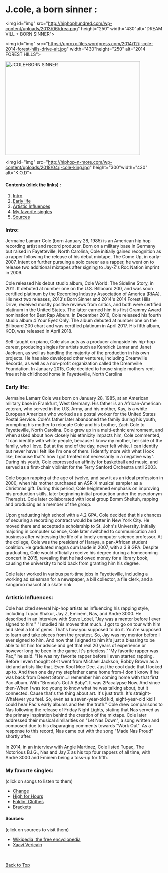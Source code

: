 <!DOCTYPE html>
<html>
<head>
<!--
p1  http://hiphophundred.com/wp-content/uploads/2013/06/drea.png
p2  https://pbs.twimg.com/profile_images/798738661294608384/KdcoeAU3_400x400.jpg
p3  https://fanart.tv/fanart/music/875203e1-8e58-4b86-8dcb-7190faf411c5/hdmusiclogo/cole-j-50a3dac96d6fa.png
http://hiphop-n-more.com/wp-content/uploads/2018/04/j-cole-king.jpg
-->
  <link href="./style.css" rel="stylesheet" type="text/css">

</head>
<body>

<h1 id="top">J.cole, a born sinner    :</h1>

<img id="img" src="http://hiphophundred.com/wp-content/uploads/2013/06/drea.png" height="250" width="430"alt="DREAM VILL + BORN SINNER">

<img id="img" src="https://uproxx.files.wordpress.com/2014/12/j-cole-2014-forest-hills-drive-alt.jpg" width="430"height="250" alt="2014 FOREST HILLS">

<img id="img" src="https://mylifethroughalens6.files.wordpress.com/2011/12/j-cole.png" width="430" height="300" alt="JCOLE+BORN SINNER">

<img id="img" src="http://hiphop-n-more.com/wp-content/uploads/2018/04/j-cole-king.jpg" height="300"width="430" alt="K.O.D">


<h4 id="contents">Contents (click the links) :</h4>

<ol>
<li id="c"><a href="#intro">Intro</a></li>

<li id="c"><a href="#earlylife">Early life</a></li>

<li id="c"><a href="#artinf">Artistic Influences</a></li>

<li id="c"><a href="#mfs">My favorite singles</a></li>

<li id="c"><a href="#sources">Sources</a></li>
</ol>


<!--1st part (start)-->

<div class="partone">
<h3 id="intro">Intro:</h3>
<p>Jermaine Lamarr Cole (born January 28, 1985) is an American hip hop recording artist and record producer. Born on a military base in Germany but raised in Fayetteville, North Carolina, Cole initially gained recognition as a rapper following the release of his debut mixtape, The Come Up, in early-2007. Intent on further pursuing a solo career as a rapper, he went on to release two additional mixtapes after signing to Jay-Z's Roc Nation imprint in 2009.
<br>
<br>
Cole released his debut studio album, Cole World: The Sideline Story, in 2011. It debuted at number one on the U.S. Billboard 200, and was soon certified platinum by the Recording Industry Association of America (RIAA). His next two releases, 2013's Born Sinner and 2014's 2014 Forest Hills Drive, received mostly positive reviews from critics, and both were certified platinum in the United States. The latter earned him his first Grammy Award nomination for Best Rap Album. In December 2016, Cole released his fourth studio album 4 Your Eyez Only. The album debuted at number one on the Billboard 200 chart and was certified platinum in April 2017. His fifth album, KOD, was released in April 2018.
<br>
<br>
Self-taught on piano, Cole also acts as a producer alongside his hip-hop career, producing singles for artists such as Kendrick Lamar and Janet Jackson, as well as handling the majority of the production in his own projects. He has also developed other ventures, including Dreamville Records, as well as a non-profit organization called the Dreamville Foundation. In January 2015, Cole decided to house single mothers rent-free at his childhood home in Fayetteville, North Carolina</p>
</div>


<!--2nd part-->
<div class="parttwo">

<h3 id="earlylife">Early life:</h3>
<p>Jermaine Lamarr Cole was born on January 28, 1985, at an American military base in Frankfurt, West Germany. His father is an African-American veteran, who served in the U.S. Army, and his mother, Kay, is a white European American who worked as a postal worker for the United States Postal Service. Cole's father later abandoned the family during his youth, prompting his mother to relocate Cole and his brother, Zach Cole to Fayetteville, North Carolina. Cole grew up in a multi-ethnic environment, and when asked about how closely his ethnicity impacts him, Cole commented, "I can identify with white people, because I know my mother, her side of the family, who I love. But at the end of the day, never felt white. I can identify but never have I felt like I'm one of them. I identify more with what I look like, because that's how I got treated not necessarily in a negative way". During his youth, Cole expressed an affinity for basketball and music, and served as a first-chair violinist for the Terry Sanford Orchestra until 2003.
<br>
<br>
Cole began rapping at the age of twelve, and saw it as an ideal profession in 2000, when his mother purchased an ASR-X musical sampler as a Christmas gift. During this period, Cole heightened emphasis on improving his production skills, later beginning initial production under the pseudonym Therapist. Cole later collaborated with local group Bomm Sheltuh, rapping and producing as a member of the group.
<br>
<br>
Upon graduating high school with a 4.2 GPA, Cole decided that his chances of securing a recording contract would be better in New York City. He moved there and accepted a scholarship to St. John's University. Initially majoring in computer science, Cole later switched to communication and business after witnessing the life of a lonely computer science professor. At the college, Cole was the president of Haraya, a pan-African student coalition. He graduated magna cum laude in 2007, with a 3.8 GPA. Despite graduating, Cole would officially receive his degree during a homecoming concert in 2015, revealing that he had owed money for a library book, causing the university to hold back from granting him his degree. 
<br>
<br>
Cole later worked in various part-time jobs in Fayetteville, including a working ad salesman for a newspaper, a bill collector, a file clerk, and a kangaroo mascot at a skate rink</p>
</div>



<!--3rd part-->
<div class="partthree">


<h3 id="artinf">Artistic Influences:</h3>


<p>Cole has cited several hip-hop artists as influencing his rapping style, including Tupac Shakur, Jay Z, Eminem, Nas, and Andre 3000. He described in an interview with Steve Lobel, "Jay was a mentor before I ever signed to him." "I studied his moves that much...I got to go on tour with him and steal a lot of gems. That's how you supposed to do it. You're supposed to learn and take pieces from the greatest. So, Jay was my mentor before I ever signed to him. And now that I signed to him it's just a blessing to be able to hit him for advice and get that real 20 years of experience or however long he been in the game. It's priceless.""My favorite rapper was Pac," he said. "He was my favorite rapper before I even started rapping. Before I even thought of-It went from Michael Jackson, Bobby Brown as a kid and artists like that. Even Kool Moe Dee. Just the cool dude that I looked up to. And then one day my stepfather came home from-I don't know if he was back from Desert Storm...I remember him coming home with that first Pac album. With "Brenda's Got A Baby". It was 2Pacalypse Now. And since then-When I was too young to know what he was talking about, but it connected. Cause that's the thing about art. It's just truth. It's straight-Whatever you feel. So, even as a seven-year-old kid, eight-year-old kid I could hear Pac's early albums and feel the truth." Cole drew comparisons to Nas following the release of Friday Night Lights, stating that Nas served as the primary inspiration behind the creation of the mixtape. Cole later addressed their musical similarities on "Let Nas Down", a song written and composed due to his disparaging comments towards "Work Out". As a response to this record, Nas came out with the song "Made Nas Proud" shortly after. 
<br>
<br>
In 2014, in an interview with Angie Martinez, Cole listed Tupac, The Notorious B.I.G., Nas and Jay Z as his top four rappers of all time, with André 3000 and Eminem being a toss-up for fifth.</p>
</div>


<!--4th part-->
<div class="partfour">

<h3 id="mfs">My favorte singles:</h3>
<p id="click">(click on songs to listen to them)</p>

<ul>
<li><a href="https://youtu.be/cZ0BEJricd8" target="new page">Change</a></li>
<li><a href="https://youtu.be/ujqtE3xd_f8" target="new page">High for Hours</a></li>
<li><a href="https://youtu.be/t3x9IcFVPAI" target="new page">Foldin' Clothes</a></li>
<li><a href="https://youtu.be/Fbx-C6IqFJ8" target="new page">Brackets</a></li>
</ul>
</div>


<!--5th part (end)-->
<div class="partfive">

<h4 id="sources">Sources:</h4>
<p id="click">(click on sources to visit them)</p>

<ul>
<li><a href="https://en.wikipedia.org/wiki/J._Cole" target="new page">Wikipedia, the free encyclopedia</a></li>
<li><a href="http://www.brooklyneagle.com/articles/2015/3/16/battle-robot-domination-life-lessons-learned" target="new page">Xaavi Vericain</a></li>
</ul>
</div>
<br>
<br>
<a id="ed"  href="#top">Back to Top</a>


</body>
</html>


